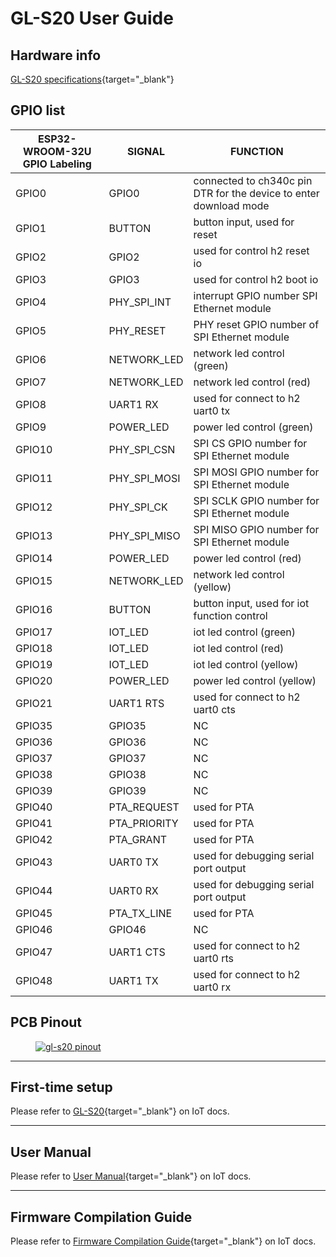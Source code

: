 # GL-S20 User Guide

## Hardware info

[GL-S20 specifications](https://www.gl-inet.com/products/gl-s20/#specs){target="_blank"}

## GPIO list

| ESP32-WROOM-32U GPIO Labeling | SIGNAL         | FUNCTION                                                     |
| ----------------------------- | -------------- | ------------------------------------------------------------ |
| GPIO0                         | GPIO0          | connected to ch340c pin DTR for the device to enter download mode |
| GPIO1                         | BUTTON         | button input, used for reset                                 |
| GPIO2                         | GPIO2          | used for control h2 reset io                                 |
| GPIO3                         | GPIO3          | used for control h2 boot io                                  |
| GPIO4                         | PHY_SPI_INT    | interrupt GPIO number SPI Ethernet module                    |
| GPIO5                         | PHY_RESET      | PHY reset GPIO number of SPI Ethernet module                 |
| GPIO6                         | NETWORK_LED    | network led control (green)                                  |
| GPIO7                         | NETWORK_LED    | network led control (red)                                    |
| GPIO8                         | UART1 RX	     | used for connect to h2 uart0 tx                              |
| GPIO9                         | POWER_LED      | power led control (green)                                    |
| GPIO10                        | PHY_SPI_CSN    | SPI CS GPIO number for SPI Ethernet module                   |
| GPIO11                        | PHY_SPI_MOSI   | SPI MOSI GPIO number for SPI Ethernet module                 |
| GPIO12                        | PHY_SPI_CK     | SPI SCLK GPIO number for SPI Ethernet module                 |
| GPIO13                        | PHY_SPI_MISO   | SPI MISO GPIO number for SPI Ethernet module                 |
| GPIO14                        | POWER_LED      | power led control (red)                                      |
| GPIO15                        | NETWORK_LED    | network led control (yellow)                                 |
| GPIO16                        | BUTTON         | button input, used for iot function control                  |
| GPIO17                        | IOT_LED        | iot led control (green)                                      |
| GPIO18                        | IOT_LED        | iot led control (red)                                        |
| GPIO19                        | IOT_LED        | iot led control (yellow)                                     |
| GPIO20                        | POWER_LED	     | power led control (yellow)                                   |
| GPIO21                        | UART1 RTS      | used for connect to h2 uart0 cts                             |
| GPIO35                        | GPIO35         | NC                                                           |
| GPIO36                        | GPIO36         | NC                                                           |
| GPIO37                        | GPIO37         | NC                                                           |
| GPIO38                        | GPIO38         | NC                                                           |
| GPIO39                        | GPIO39         | NC                                                           |
| GPIO40                        | PTA_REQUEST    | used for PTA                                                 |
| GPIO41                        | PTA_PRIORITY   | used for PTA                                                 |
| GPIO42                        | PTA_GRANT      | used for PTA                                                 |
| GPIO43                        | UART0 TX       | used for debugging serial port output                        |
| GPIO44                        | UART0 RX       | used for debugging serial port output                        |
| GPIO45                        | PTA_TX_LINE    | used for PTA                                                 |
| GPIO46                        | GPIO46         | NC                                                           |
| GPIO47                        | UART1 CTS      | used for connect to h2 uart0 rts                             |
| GPIO48                        | UART1 TX       | used for connect to h2 uart0 rx                              |

## PCB Pinout

<div class="gl-lightbox" itemscope itemtype="http://schema.org/ImageGallery">
  <figure itemprop="associatedMedia" itemscope itemtype="http://schema.org/ImageObject">
    <a href="https://static.gl-inet.com/docs/router/en/4/user_guide/gl-s20/hardware_info/gl-s20_pinout_1.jpg" itemprop="contentUrl" data-size="3167x2480">
      <img src="https://static.gl-inet.com/docs/router/en/4/user_guide/gl-s20/hardware_info/gl-s20_pinout_1.jpg" itemprop="thumbnail" alt="gl-s20 pinout" loading="lazy" />
    </a>
  </figure>
</div>

---

## First-time setup

Please refer to [GL-S20](https://docs.gl-inet.com/iot/en/thread_board_router/gl-s20/){target="_blank"} on IoT docs.

---

## User Manual

Please refer to [User Manual](https://docs.gl-inet.com/iot/en/thread_board_router/gl-s20/user_manual/){target="_blank"} on IoT docs.

---

## Firmware Compilation Guide

Please refer to [Firmware Compilation Guide](https://docs.gl-inet.com/iot/en/thread_board_router/gl-s20/user_manual/gl-s20-tbr_firmware_compilation_guide/){target="_blank"} on IoT docs.
